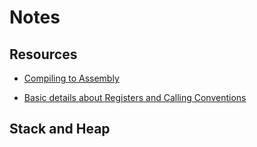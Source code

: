# Notes

## Resources

- [Compiling to Assembly](https://keleshev.com/compiling-to-assembly-from-scratch/)

- [Basic details about Registers and Calling Conventions](https://book.hacktricks.xyz/macos-hardening/macos-security-and-privilege-escalation/macos-apps-inspecting-debugging-and-fuzzing/arm64-basic-assembly)


## Stack and Heap
